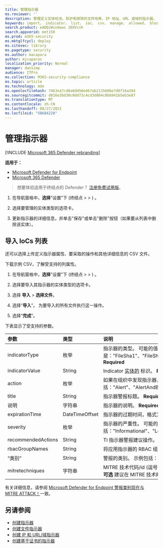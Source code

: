 ```yaml
---
title: 管理指示器
ms.reviewer: ''
description: 管理定义实体检测、防护和排除的文件哈希、IP 地址、URL 或域的指示器。
keywords: import， indicator， list， ioc， csv， manage， allowed， block， clean， malicious， file hash， ip address， urls， domain
search.product: eADQiWindows 10XVcnh
search.appverid: met150
ms.prod: m365-security
ms.mktglfcycl: deploy
ms.sitesec: library
ms.pagetype: security
ms.author: macapara
author: mjcaparas
localization_priority: Normal
manager: dansimp
audience: ITPro
ms.collection: M365-security-compliance
ms.topic: article
ms.technology: mde
ms.openlocfilehash: 7463ea7cd8a6d458e467ab213560be7d0f16a394
ms.sourcegitcommit: d016e3bd30c0dd73c4cd3d804c0b6941b5eb3e87
ms.translationtype: MT
ms.contentlocale: zh-CN
ms.lasthandoff: 08/27/2021
ms.locfileid: "58684228"
---
```

# <a name="manage-indicators"></a>管理指示器

[!INCLUDE [Microsoft 365 Defender rebranding](../../includes/microsoft-defender.md)]


**适用于：**
- [Microsoft Defender for Endpoint](https://go.microsoft.com/fwlink/p/?linkid=2154037)
- [Microsoft 365 Defender](https://go.microsoft.com/fwlink/?linkid=2118804)


> 想要体验适用于终结点的 Defender？ [注册免费试用版](https://www.microsoft.com/WindowsForBusiness/windows-atp?ocid=docs-wdatp-automationexclusionlist-abovefoldlink)。

1. 在导航窗格中，**选择**"设置"下 (终结点 \>  \> ) 。 

2. 选择要管理的实体类型的选项卡。

3. 更新指示器的详细信息，并单击"保存"或单击"删除"按钮（如果要从列表中删除该实体）。

## <a name="import-a-list-of-iocs"></a>导入 IoCs 列表

还可以选择上传定义指示器属性、要采取的操作和其他详细信息的 CSV 文件。

下载示例 CSV，了解受支持的列属性。

1. 在导航窗格中，**选择**"设置"下 (终结点 \>  \> ) 。 

2. 选择要导入其指示器的实体类型的选项卡。

3. 选择 **导入** \> **选择文件**。

4. 选择“**导入**”。 为要导入的所有文件执行这一操作。

5. 选择“**完成**”。

下表显示了受支持的参数。

参数|类型|说明
:---|:---|:---
indicatorType|枚举|指示器的类型。 可能的值是："FileSha1"、"FileSha256"、"IpAddress"、"DomainName"和"Url"。 **Required**
indicatorValue|String|Indicator [实体的](ti-indicator.md) 标识。 **Required**
action|枚举|如果在组织中发现指示器，将采取的操作。 可能的值包括："Alert"、"AlertAndBlock"和"Allowed"。 **Required**
title|String|指示器警报标题。 **Required**
说明|字符串| 指示器的说明。 **Required**
expirationTime|DateTimeOffset|指示器的过期时间，格式为 YYYY-MM-DDTHH：MM：SS.0Z。 **可选**
severity|枚举|指示器的严重性。 可能的值包括："Informational"、"Low"、"Medium"和"High"。 **可选**
recommendedActions|String|TI 指示器警报建议操作。 **可选**
rbacGroupNames|String|将应用指示器的 RBAC 组名称的逗号分隔列表。 **可选**
“类别”|String|警报的类别。 示例包括：执行和凭据访问。 **可选**
mitretechniques|字符串|MITRE 技术代码/id (逗号分隔) 。 有关详细信息，请参阅Enterprise[策略](https://attack.mitre.org/tactics/enterprise/)。 **可选** 建议在 MITRE 技术时在类别中添加值。

有关详细信息，请参阅 [Microsoft Defender for Endpoint 警报类别现在与 MITRE ATT&CK！](https://techcommunity.microsoft.com/t5/microsoft-defender-for-endpoint/microsoft-defender-atp-alert-categories-are-now-aligned-with/ba-p/732748)一致。

## <a name="see-also"></a>另请参阅

- [创建指示器](manage-indicators.md)
- [创建文件指示器](indicator-file.md)
- [创建 IP 和 URL/域指示器](indicator-ip-domain.md)
- [创建基于证书的指示器](indicator-certificates.md)
